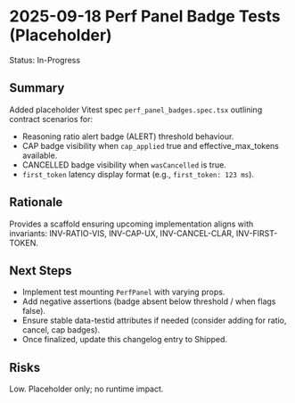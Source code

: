 # 2025-09-18 Perf Panel Badge Tests (Placeholder)

Status: In-Progress

## Summary

Added placeholder Vitest spec `perf_panel_badges.spec.tsx` outlining contract scenarios for:

- Reasoning ratio alert badge (ALERT) threshold behaviour.
- CAP badge visibility when `cap_applied` true and effective_max_tokens available.
- CANCELLED badge visibility when `wasCancelled` is true.
- `first_token` latency display format (e.g., `first_token: 123 ms`).

## Rationale

Provides a scaffold ensuring upcoming implementation aligns with invariants: INV-RATIO-VIS, INV-CAP-UX, INV-CANCEL-CLAR, INV-FIRST-TOKEN.

## Next Steps

- Implement test mounting `PerfPanel` with varying props.
- Add negative assertions (badge absent below threshold / when flags false).
- Ensure stable data-testid attributes if needed (consider adding for ratio, cancel, cap badges).
- Once finalized, update this changelog entry to Shipped.

## Risks

Low. Placeholder only; no runtime impact.
